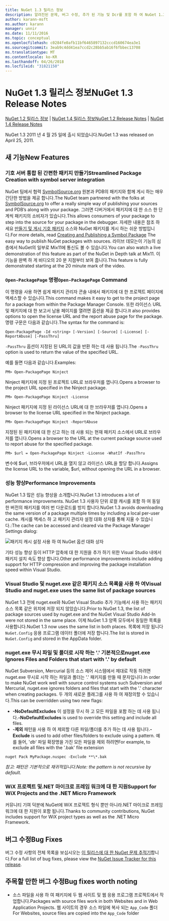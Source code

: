 ```yaml
---
title: NuGet 1.3 릴리스 정보
description: 알려진된 문제, 버그 수정, 추가 된 기능 및 Dcr를 포함 하 여 NuGet 1.3에 대 한 릴리스 정보입니다.
author: karann-msft
ms.author: karann
manager: unnir
ms.date: 11/11/2016
ms.topic: conceptual
ms.openlocfilehash: c0284fe0afb11bf6465897132cccd160674ea3e1
ms.sourcegitcommit: 3eab9c4dd41ea7ccd2c28bb5ab16f6fbbec13708
ms.translationtype: MT
ms.contentlocale: ko-KR
ms.lasthandoff: 04/26/2018
ms.locfileid: "31821150"
---
```

# <a name="nuget-13-release-notes"></a><span data-ttu-id="4a924-103">NuGet 1.3 릴리스 정보</span><span class="sxs-lookup"><span data-stu-id="4a924-103">NuGet 1.3 Release Notes</span></span>

<span data-ttu-id="4a924-104">[NuGet 1.2 릴리스 정보](../release-notes/nuget-1.2.md) | [NuGet 1.4 릴리스 정보](../release-notes/nuget-1.4.md)</span><span class="sxs-lookup"><span data-stu-id="4a924-104">[NuGet 1.2 Release Notes](../release-notes/nuget-1.2.md) | [NuGet 1.4 Release Notes](../release-notes/nuget-1.4.md)</span></span>

<span data-ttu-id="4a924-105">NuGet 1.3 2011 년 4 월 25 일에 출시 되었습니다.</span><span class="sxs-lookup"><span data-stu-id="4a924-105">NuGet 1.3 was released on April 25, 2011.</span></span>

## <a name="new-features"></a><span data-ttu-id="4a924-106">새 기능</span><span class="sxs-lookup"><span data-stu-id="4a924-106">New Features</span></span>

### <a name="streamlined-package-creation-with-symbol-server-integration"></a><span data-ttu-id="4a924-107">기호 서버 통합 된 간편한 패키지 만들기</span><span class="sxs-lookup"><span data-stu-id="4a924-107">Streamlined Package Creation with symbol server integration</span></span>

<span data-ttu-id="4a924-108">NuGet 팀에서 협력 [SymbolSource.org](http://www.symbolsource.org/) 원본과 PDB의 패키지와 함께 게시 하는 매우 간단한 방법을 제공 합니다.</span><span class="sxs-lookup"><span data-stu-id="4a924-108">The NuGet team partnered with the folks at [SymbolSource.org](http://www.symbolsource.org/) to offer a really simple way of publishing your sources and PDB’s along with your package.</span></span> <span data-ttu-id="4a924-109">그러면 디버거에서 패키지에 대 한 소스 한 단계씩 패키지의 소비자가 있습니다.</span><span class="sxs-lookup"><span data-stu-id="4a924-109">This allows consumers of your package to step into the source for your package in the debugger.</span></span> <span data-ttu-id="4a924-110">자세한 내용은 참조 하세요 [만들기 및 게시 기호 패키지](../create-packages/symbol-packages.md) 소스와 NuGet 패키지를 게시 하는 쉬운 방법입니다.</span><span class="sxs-lookup"><span data-stu-id="4a924-110">For more details, read [Creating and Publishing a Symbol Package](../create-packages/symbol-packages.md) The easy way to publish NuGet packages with sources.</span></span> <span data-ttu-id="4a924-111">라이브 데모는이 기능의 심층에서 NuGet의 일부로 Mix11에 통신도 볼 수 있습니다.</span><span class="sxs-lookup"><span data-stu-id="4a924-111">You can also watch a live demonstration of this feature as part of the NuGet in Depth talk at Mix11.</span></span> <span data-ttu-id="4a924-112">이 기능을 완벽 하 게 비디오의 20 분 지점부터 보여 줍니다.</span><span class="sxs-lookup"><span data-stu-id="4a924-112">This feature is fully demonstrated starting at the 20 minute mark of the video.</span></span>

### <a name="open-packagepage-command"></a><span data-ttu-id="4a924-113">`Open-PackagePage` 명령</span><span class="sxs-lookup"><span data-stu-id="4a924-113">`Open-PackagePage` Command</span></span>

<span data-ttu-id="4a924-114">이 명령을 사용 하면 쉽게 패키지 관리자 콘솔 내에서 패키지에 대 한 프로젝트 페이지에 액세스할 수 있습니다.</span><span class="sxs-lookup"><span data-stu-id="4a924-114">This command makes it easy to get to the project page for a package from within the Package Manager Console.</span></span> <span data-ttu-id="4a924-115">또한 라이선스 URL 및 패키지에 대 한 보고서 남용 페이지를 열려면 옵션을 제공 합니다.</span><span class="sxs-lookup"><span data-stu-id="4a924-115">It also provides options to open the license URL and the report abuse page for the package.</span></span>
<span data-ttu-id="4a924-116">명령 구문은 다음과 같습니다.</span><span class="sxs-lookup"><span data-stu-id="4a924-116">The syntax for the command is:</span></span>

    Open-PackagePage -Id <string> [-Version] [-Source] [-License] [-ReportAbuse] [-PassThru]

<span data-ttu-id="4a924-117">`-PassThru` 옵션이 지정된 된 URL의 값을 반환 하는 데 사용 됩니다.</span><span class="sxs-lookup"><span data-stu-id="4a924-117">The `-PassThru` option is used to return the value of the specified URL.</span></span>

<span data-ttu-id="4a924-118">예를 들면 다음과 같습니다.</span><span class="sxs-lookup"><span data-stu-id="4a924-118">Examples:</span></span>

    PM> Open-PackagePage Ninject

<span data-ttu-id="4a924-119">Ninject 패키지에 지정 된 프로젝트 URL로 브라우저를 엽니다.</span><span class="sxs-lookup"><span data-stu-id="4a924-119">Opens a browser to the project URL specified in the Ninject package.</span></span>

    PM> Open-PackagePage Ninject -License

<span data-ttu-id="4a924-120">Ninject 패키지에 지정 된 라이선스 URL에 대 한 브라우저를 엽니다.</span><span class="sxs-lookup"><span data-stu-id="4a924-120">Opens a browser to the license URL specified in the Ninject package.</span></span>

    PM> Open-PackagePage Ninject -ReportAbuse

<span data-ttu-id="4a924-121">지정된 된 패키지에 대 한 신고 하는 데 사용 되는 현재 패키지 소스에서 URL로 브라우저를 엽니다.</span><span class="sxs-lookup"><span data-stu-id="4a924-121">Opens a browser to the URL at the current package source used to report abuse for the specified package.</span></span>

    PM> $url = Open-PackagePage Ninject -License -WhatIf -PassThru

<span data-ttu-id="4a924-122">변수에 $url, 브라우저에서 URL을 열지 않고 라이선스 URL을 할당 합니다.</span><span class="sxs-lookup"><span data-stu-id="4a924-122">Assigns the license URL to the variable, $url, without opening the URL in a browser.</span></span>

### <a name="performance-improvements"></a><span data-ttu-id="4a924-123">성능 향상</span><span class="sxs-lookup"><span data-stu-id="4a924-123">Performance Improvements</span></span>

<span data-ttu-id="4a924-124">NuGet 1.3 많은 성능 향상을 소개합니다.</span><span class="sxs-lookup"><span data-stu-id="4a924-124">NuGet 1.3 introduces a lot of performance improvements.</span></span> <span data-ttu-id="4a924-125">NuGet 1.3 사용자 단위 로컬 캐시를 포함 하 여 동일한 버전의 패키지를 여러 번 다운로드를 방지 합니다.</span><span class="sxs-lookup"><span data-stu-id="4a924-125">NuGet 1.3 avoids downloading the same version of a package multiple times by including a local per-user cache.</span></span> <span data-ttu-id="4a924-126">캐시를 액세스 하 고 패키지 관리자 설정 대화 상자를 통해 지울 수 있습니다.:</span><span class="sxs-lookup"><span data-stu-id="4a924-126">The cache can be accessed and cleared via the Package Manager Settings dialog:</span></span>

![패키지 캐시 설정 사용 하 여 NuGet 옵션 대화 상자](./media/nuget-options.png)

<span data-ttu-id="4a924-128">기타 성능 향상 등이 HTTP 압축에 대 한 지원을 추가 하기 위한 Visual Studio 내에서 패키지 설치 속도 향상 합니다.</span><span class="sxs-lookup"><span data-stu-id="4a924-128">Other performance improvements include adding support for HTTP compression and improving the package installation speed within Visual Studio.</span></span>

### <a name="visual-studio-and-nugetexe-uses-the-same-list-of-package-sources"></a><span data-ttu-id="4a924-129">Visual Studio 및 nuget.exe 같은 패키지 소스 목록을 사용 하 여</span><span class="sxs-lookup"><span data-stu-id="4a924-129">Visual Studio and nuget.exe uses the same list of package sources</span></span>

<span data-ttu-id="4a924-130">NuGet 1.3 전에 nuget.exe와 NuGet Visual Studio 추가 기능에서 사용 하는 패키지 소스 목록 같은 위치에 저장 되지 않았습니다.</span><span class="sxs-lookup"><span data-stu-id="4a924-130">Prior to NuGet 1.3, the list of package sources used by nuget.exe and the NuGet Visual Studio Add-In were not stored in the same place.</span></span> <span data-ttu-id="4a924-131">이제 NuGet 1.3 양쪽 모두에서 동일한 목록을 사용합니다.</span><span class="sxs-lookup"><span data-stu-id="4a924-131">NuGet 1.3 now uses the same list in both places.</span></span> <span data-ttu-id="4a924-132">목록에 저장 됩니다 `NuGet.Config` 응용 프로그램 데이터 폴더에 저장 합니다.</span><span class="sxs-lookup"><span data-stu-id="4a924-132">The list is stored in `NuGet.Config` and stored in the AppData folder.</span></span>

### <a name="nugetexe-ignores-files-and-folders-that-start-with--by-default"></a><span data-ttu-id="4a924-133">nuget.exe 무시 파일 및 폴더로 시작 하는 '.' 기본적으로</span><span class="sxs-lookup"><span data-stu-id="4a924-133">nuget.exe Ignores Files and Folders that start with '.' by default</span></span>

<span data-ttu-id="4a924-134">NuGet Subversion, Mercurial 등의 소스 제어 시스템에서 제대로 작동 하려면 nuget.exe 무시로 시작 하는 파일과 폴더는 '.' 패키지를 만들 때 문자입니다.</span><span class="sxs-lookup"><span data-stu-id="4a924-134">In order to make NuGet work well with source control systems such Subversion and Mercurial, nuget.exe ignores folders and files that start with the '.' character when creating packages.</span></span> <span data-ttu-id="4a924-135">두 개의 새로운 플래그를 사용 하 여 재정의할 수 있습니다.</span><span class="sxs-lookup"><span data-stu-id="4a924-135">This can be overridden using two new flags:</span></span>

* <span data-ttu-id="4a924-136">__-NoDefaultExcludes__ 이 설정을 무시 하 고 모든 파일을 포함 하는 데 사용 됩니다.</span><span class="sxs-lookup"><span data-stu-id="4a924-136">__-NoDefaultExcludes__ is used to override this setting and include all files.</span></span>
* <span data-ttu-id="4a924-137">__-제외__ 패턴을 사용 하 여 제외할 다른 파일/폴더를 추가 하는 데 사용 됩니다.</span><span class="sxs-lookup"><span data-stu-id="4a924-137">__-Exclude__ is used to add other files/folders to exclude using a pattern.</span></span> <span data-ttu-id="4a924-138">예를 들어, '_db_' 파일 확장명을 가진 모든 파일을 제외 하려면</span><span class="sxs-lookup"><span data-stu-id="4a924-138">For example, to exclude all files with the '.bak' file extension</span></span>

```
nuget Pack MyPackage.nuspec -Exclude **\*.bak
```  

<span data-ttu-id="4a924-139">_참고: 패턴은 기본적으로 재귀적입니다._</span><span class="sxs-lookup"><span data-stu-id="4a924-139">_Note: the pattern is not recursive by default._</span></span>

### <a name="support-for-wix-projects-and-the-net-micro-framework"></a><span data-ttu-id="4a924-140">WiX 프로젝트 및.NET 마이크로 프레임 워크에 대 한 지원</span><span class="sxs-lookup"><span data-stu-id="4a924-140">Support for WiX Projects and the .NET Micro Framework</span></span>

<span data-ttu-id="4a924-141">커뮤니티 기여 덕분에 NuGet에 WiX 프로젝트 형식 뿐만 아니라.NET 마이크로 프레임 워크에 대 한 지원이 포함 됩니다.</span><span class="sxs-lookup"><span data-stu-id="4a924-141">Thanks to community contributions, NuGet includes support for WiX project types as well as the .NET Micro Framework.</span></span>

## <a name="bug-fixes"></a><span data-ttu-id="4a924-142">버그 수정</span><span class="sxs-lookup"><span data-stu-id="4a924-142">Bug Fixes</span></span>

<span data-ttu-id="4a924-143">버그 수정 사항의 전체 목록을 보십시오는 [이 릴리스에 대 한 NuGet 문제 추적기](http://nuget.codeplex.com/workitem/list/advanced?keyword=&status=All&type=All&priority=All&release=NuGet%201.3&assignedTo=All&component=All&sortField=LastUpdatedDate&sortDirection=Descending&page=0)합니다.</span><span class="sxs-lookup"><span data-stu-id="4a924-143">For a full list of bug fixes, please view the [NuGet Issue Tracker for this release](http://nuget.codeplex.com/workitem/list/advanced?keyword=&status=All&type=All&priority=All&release=NuGet%201.3&assignedTo=All&component=All&sortField=LastUpdatedDate&sortDirection=Descending&page=0).</span></span>

## <a name="bug-fixes-worth-noting"></a><span data-ttu-id="4a924-144">주목할 만한 버그 수정</span><span class="sxs-lookup"><span data-stu-id="4a924-144">Bug fixes worth noting</span></span>

* <span data-ttu-id="4a924-145">소스 파일을 사용 하 여 패키지에 두 웹 사이트 및 웹 응용 프로그램 프로젝트에서 작업합니다.</span><span class="sxs-lookup"><span data-stu-id="4a924-145">Packages with source files work in both Websites and in Web Application Projects.</span></span>
<span data-ttu-id="4a924-146">웹 사이트의 경우 소스 파일에 복사 되는 `App_Code` 폴더</span><span class="sxs-lookup"><span data-stu-id="4a924-146">For Websites, source files are copied into the `App_Code` folder</span></span>

